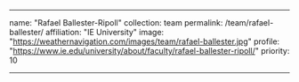 ---

name: "Rafael Ballester-Ripoll"
collection: team
permalink: /team/rafael-ballester/
affiliation: "IE University"
image: "https://weathernavigation.com/images/team/rafael-ballester.jpg"
profile: "https://www.ie.edu/university/about/faculty/rafael-ballester-ripoll/"
priority: 10

---